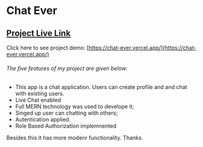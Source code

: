 # Chat Ever

## [Project Live Link](https://chat-ever.vercel.app/)

Click here to see project demo: [https://chat-ever.vercel.app/](https://chat-ever.vercel.app/)



###### The five features of my project are given below:

- This app is a chat application. Users can create profile and and chat with existing users.
- Live Chat enabled
- Full MERN technology was used to develope it;
- Singed up user can chatting with others;
- Autentication applied.
- Role Based Authorization implemnented


Besides this it has more modenr functionality. Thanks.
